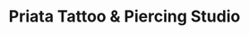 ---
title: "Priata Tattoo & Piercing Studio"
url: /vancouver/priata-tattoo-and-piercing-studio/
shop: tattoo
---